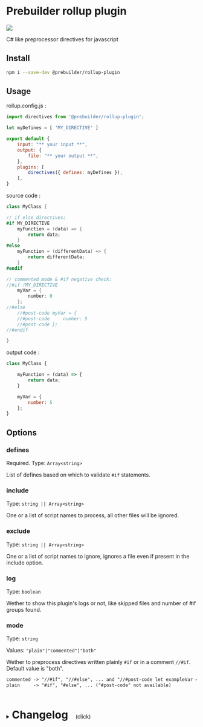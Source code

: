 # Prebuilder rollup plugin

<p>
    <a href="https://www.npmjs.com/package/@prebuilder/rollup-plugin" alt="Npm version">
        <img src="https://img.shields.io/npm/v/@prebuilder/rollup-plugin">
    </a>
</p>

 C# like preprocessor directives for javascript

## Install

```sh
npm i --save-dev @prebuilder/rollup-plugin
```

## Usage

rollup.config.js :

```js
import directives from '@prebuilder/rollup-plugin';

let myDefines = [ 'MY_DIRECTIVE' ]

export default {
    input: "** your input **",
    output: {
        file: "** your output **",
    },
    plugins: [
        directives({ defines: myDefines }),
    ],
}
```

source code :

```c#
class MyClass {

// if else directives:
#if MY_DIRECTIVE
    myFunction = (data) => {
        return data;
    }
#else
    myFunction = (differentData) => {
        return differentData;
    }
#endif

// commented mode & #if negative check:
//#if !MY_DIRECTIVE
    myVar = {
        number: 0
    };
//#else
    //#post-code myVar = {
    //#post-code     number: 5
    //#post-code };
//#endif

}
```

output code :

```js
class MyClass {

    myFunction = (data) => {
        return data;
    }

    myVar = {
        number: 5
    };
}
```

## Options

### defines
Required. Type: `Array<string>`

List of defines based on which to validate `#if` statements.

### include
Type: `string || Array<string>`

One or a list of script names to process, all other files will be ignored.

### exclude
Type: `string || Array<string>`

One or a list of script names to ignore, ignores a file even if present in the include option.

### log
Type: `boolean`

Wether to show this plugin's logs or not, like skipped files and number of #if groups found.

### mode
Type: `string`

Values: `"plain"|"commented"|"both"`

Wether to preprocess directives written plainly `#if` or in a comment `//#if`. Default value is "both".
```txt
commented -> "//#if", "//#else", ... and "//#post-code let exampleVar = 5;"
plain     -> "#if", "#else", ... ("#post-code" not available)
```

<details>
<summary>
  <h1 style="display:inline-block">Changelog</h1>
  <span style="white-space: pre;">    (click)</span>
</summary>

### v 1.1
- added negative #if check (#if !value)

### v 1.2
- added include & exclude files option

### v 1.3
- added optional debug logging

### v 1.3.1
- improved log messages

### v1.3.3
bugfixes:
- incorrect code output when an if-else statement is unfulfilled

changes:
- added debug log info on each processed "if group"
- better debug log formatting

### v1.3.4

- Separated processing functions from plugin in a separate library.
This allows for use with node & for other plugins.

### v1.3.5

- Update to rollup 3

### v1.4.0

- Added commented directives mode

</details>